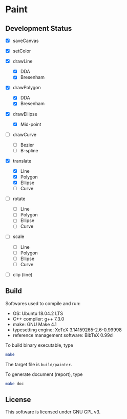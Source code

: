 # Paint

## Development Status

- [x] saveCanvas
- [x] setColor
- [x] drawLine
  - [x] DDA
  - [x] Bresenham
- [x] drawPolygon
  - [x] DDA
  - [x] Bresenham
- [x] drawEllipse
  - [x] Mid-point
- [ ] drawCurve
  - [ ] Bezier
  - [ ] B-spline
- [x] translate
  - [x] Line
  - [x] Polygon
  - [x] Ellipse
  - [ ] Curve
- [ ] rotate
  - [ ] Line
  - [ ] Polygon
  - [ ] Ellipse
  - [ ] Curve
- [ ] scale
  - [ ] Line
  - [ ] Polygon
  - [ ] Ellipse
  - [ ] Curve
- [ ] clip (line)


## Build

Softwares used to compile and run: 

- OS: Ubuntu 18.04.2 LTS
- C++ compiler: g++ 7.3.0
- make: GNU Make 4.1
- typesetting engine: XeTeX 3.14159265-2.6-0.99998
- reference management software: BibTeX 0.99d

To build binary executable, type

```bash
make
```

The target file is `build/painter`.

To generate document (report), type

```bash
make doc
```

##  License

This software is licensed under GNU GPL v3.
